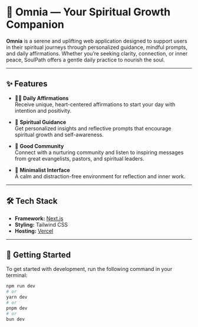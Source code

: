 # 🌿 Omnia — Your Spiritual Growth Companion

**Omnia** is a serene and uplifting web application designed to support users in their spiritual journeys through personalized guidance, mindful prompts, and daily affirmations. Whether you’re seeking clarity, connection, or inner peace, SoulPath offers a gentle daily practice to nourish the soul.

---

## ✨ Features

- 🧘‍♀️ **Daily Affirmations**  
  Receive unique, heart-centered affirmations to start your day with intention and positivity.

- 🔮 **Spiritual Guidance**  
  Get personalized insights and reflective prompts that encourage spiritual growth and self-awareness.

- 📓 **Good Community**  
  Connect with a nurturing community and listen to inspiring messages from great evangelists, pastors, and spiritual leaders.

- 🌙 **Minimalist Interface**  
  A calm and distraction-free environment for reflection and inner work.

---

## 🛠️ Tech Stack

- **Framework:** [Next.js](https://nextjs.org)   
- **Styling:** Tailwind CSS 
- **Hosting:** [Vercel](https://vercel.com)  

---

## 🚀 Getting Started

To get started with development, run the following command in your terminal:

```bash
npm run dev
# or
yarn dev
# or
pnpm dev
# or
bun dev
